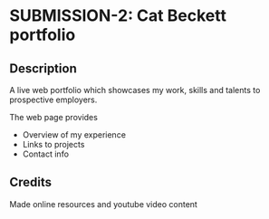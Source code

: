 # SUBMISSION-2: Cat Beckett portfolio

## Description

A live web portfolio which showcases my work, skills and talents to prospective employers.

The web page provides
- Overview of my experience
- Links to projects
- Contact info

## Credits

Made online resources and youtube video content